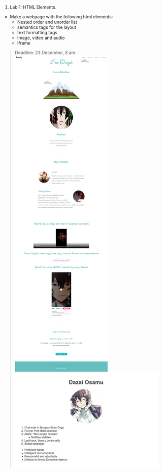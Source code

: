 1. Lab 1: HTML Elements.
* Make a webpage with the following html elements:
   * Nested order and unorder list
   * semantics tags for the layout
   * text formatting tags
   * image, video and audio
   * iframe

> Deadline: 23 December, 8 am
![](images\Screenshot.png) 
![](images\Screenshot1.jpg)
